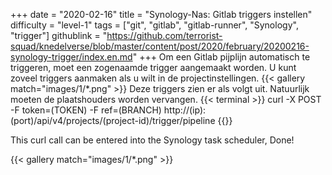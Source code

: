 +++
date = "2020-02-16"
title = "Synology-Nas: Gitlab triggers instellen"
difficulty = "level-1"
tags = ["git", "gitlab", "gitlab-runner", "Synology", "trigger"]
githublink = "https://github.com/terrorist-squad/knedelverse/blob/master/content/post/2020/february/20200216-synology-trigger/index.en.md"
+++
Om een Gitlab pijplijn automatisch te triggeren, moet een zogenaamde trigger aangemaakt worden. U kunt zoveel triggers aanmaken als u wilt in de projectinstellingen.
{{< gallery match="images/1/*.png" >}}
Deze triggers zien er als volgt uit. Natuurlijk moeten de plaatshouders worden vervangen.
{{< terminal >}}
curl -X POST -F token=(TOKEN) -F ref=(BRANCH) http://(ip):(port)/api/v4/projects/(project-id)/trigger/pipeline
{{</terminal >}}

This curl call can be entered into the Synology task scheduler, Done!

{{< gallery match="images/1/*.png" >}}
